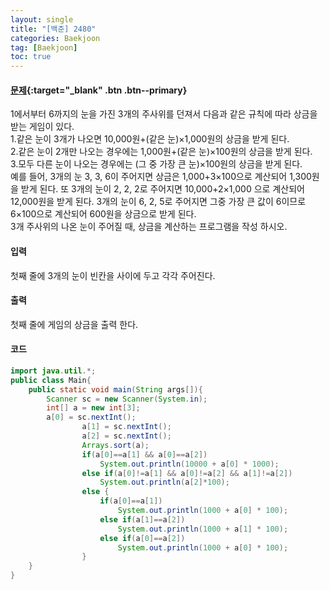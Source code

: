 ```yaml
---
layout: single
title: "[백준] 2480"
categories: Baekjoon
tag: [Baekjoon]
toc: true
---
```


#### [문제](https://www.acmicpc.net/problem/2480){:target="\_blank" .btn .btn--primary}
1에서부터 6까지의 눈을 가진 3개의 주사위를 던져서 다음과 같은 규칙에 따라 상금을 받는 게임이 있다.  
1.같은 눈이 3개가 나오면 10,000원+(같은 눈)×1,000원의 상금을 받게 된다.  
2.같은 눈이 2개만 나오는 경우에는 1,000원+(같은 눈)×100원의 상금을 받게 된다.  
3.모두 다른 눈이 나오는 경우에는 (그 중 가장 큰 눈)×100원의 상금을 받게 된다.  
예를 들어, 3개의 눈 3, 3, 6이 주어지면 상금은 1,000+3×100으로 계산되어 1,300원을 받게 된다. 또 3개의 눈이 2, 2, 2로 주어지면 10,000+2×1,000 으로 계산되어 12,000원을 받게 된다. 3개의 눈이 6, 2, 5로 주어지면 그중 가장 큰 값이 6이므로 6×100으로 계산되어 600원을 상금으로 받게 된다.  
3개 주사위의 나온 눈이 주어질 때, 상금을 계산하는 프로그램을 작성 하시오.

#### 입력
첫째 줄에 3개의 눈이 빈칸을 사이에 두고 각각 주어진다.

#### 출력
첫째 줄에 게임의 상금을 출력 한다.

#### 코드
```java
import java.util.*;
public class Main{
	public static void main(String args[]){
		Scanner sc = new Scanner(System.in);
		int[] a = new int[3];
		a[0] = sc.nextInt();
                a[1] = sc.nextInt();
                a[2] = sc.nextInt();
                Arrays.sort(a);
                if(a[0]==a[1] && a[0]==a[2])
                    System.out.println(10000 + a[0] * 1000);
                else if(a[0]!=a[1] && a[0]!=a[2] && a[1]!=a[2])
                    System.out.println(a[2]*100);
                else {
                    if(a[0]==a[1])
                        System.out.println(1000 + a[0] * 100);
                    else if(a[1]==a[2])
                        System.out.println(1000 + a[1] * 100);
                    else if(a[0]==a[2])
                        System.out.println(1000 + a[0] * 100);
                }
	}
}
```

